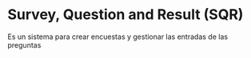 # Survey, Question and Result (SQR)

Es un sistema para crear encuestas y gestionar las entradas de las preguntas 
